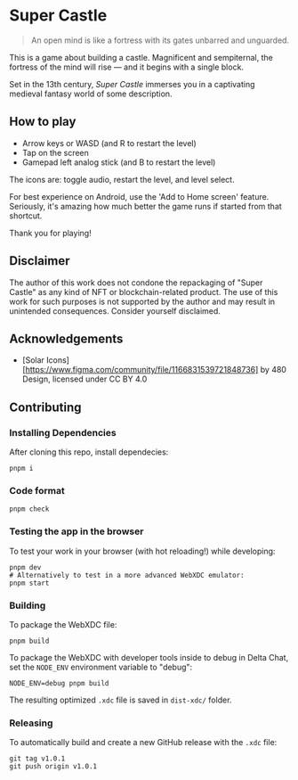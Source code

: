 # Super Castle

> An open mind is like a fortress with its gates unbarred and unguarded.

This is a game about building a castle. Magnificent and sempiternal, the fortress of the mind will rise — and it begins with a single block.

Set in the 13th century, _Super Castle_ immerses you in a captivating medieval fantasy world of some description.

## How to play

- Arrow keys or WASD (and R to restart the level)
- Tap on the screen
- Gamepad left analog stick (and B to restart the level)

The icons are: toggle audio, restart the level, and level select.

For best experience on Android, use the 'Add to Home screen' feature. Seriously, it's amazing how much better the game runs if started from that shortcut.

Thank you for playing!

## Disclaimer

The author of this work does not condone the repackaging of "Super Castle" as any kind of NFT or blockchain-related product. The use of this work for such purposes is not supported by the author and may result in unintended consequences. Consider yourself disclaimed.

## Acknowledgements

- [Solar Icons][https://www.figma.com/community/file/1166831539721848736] by 480 Design, licensed under CC BY 4.0

## Contributing

### Installing Dependencies

After cloning this repo, install dependecies:

```
pnpm i
```

### Code format

```
pnpm check
```

### Testing the app in the browser

To test your work in your browser (with hot reloading!) while developing:

```
pnpm dev
# Alternatively to test in a more advanced WebXDC emulator:
pnpm start
```

### Building

To package the WebXDC file:

```
pnpm build
```

To package the WebXDC with developer tools inside to debug in Delta Chat, set the `NODE_ENV`
environment variable to "debug":

```
NODE_ENV=debug pnpm build
```

The resulting optimized `.xdc` file is saved in `dist-xdc/` folder.

### Releasing

To automatically build and create a new GitHub release with the `.xdc` file:

```
git tag v1.0.1
git push origin v1.0.1
```
